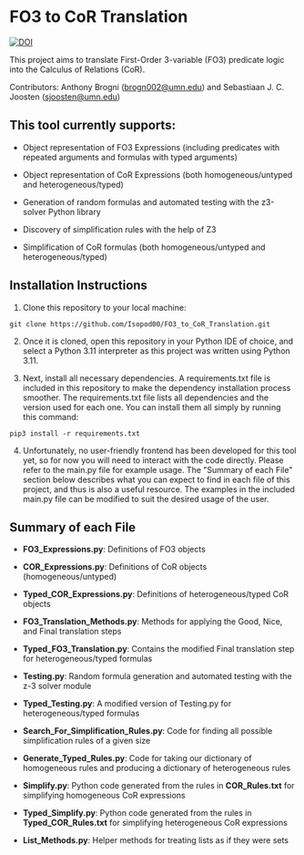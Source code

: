 # FO3 to CoR Translation

[![DOI](https://zenodo.org/badge/DOI/10.5281/zenodo.14285122.svg)](https://doi.org/10.5281/zenodo.14285122)

This project aims to translate First-Order 3-variable (FO3) predicate logic into the Calculus of Relations (CoR).

Contributors: Anthony Brogni (brogn002@umn.edu) and Sebastiaan J. C. Joosten (sjoosten@umn.edu)

## This tool currently supports:

- Object representation of FO3 Expressions (including predicates with repeated arguments and formulas with typed arguments)

- Object representation of CoR Expressions (both homogeneous/untyped and heterogeneous/typed)

- Generation of random formulas and automated testing with the z3-solver Python library

- Discovery of simplification rules with the help of Z3

- Simplification of CoR formulas (both homogeneous/untyped and heterogeneous/typed)

## Installation Instructions

1. Clone this repository to your local machine:

```
git clone https://github.com/Isopod00/FO3_to_CoR_Translation.git
```

2. Once it is cloned, open this repository in your Python IDE of choice, and select a Python 3.11 interpreter as this project was written using Python 3.11.

3. Next, install all necessary dependencies. A requirements.txt file is included in this repository to make the dependency installation process smoother. The requirements.txt file lists all dependencies and the version used for each one. You can install them all simply by running this command:

```
pip3 install -r requirements.txt
```

4. Unfortunately, no user-friendly frontend has been developed for this tool yet, so for now you will need to interact with the code directly. Please refer to the main.py file for example usage. The "Summary of each File" section below describes what you can expect to find in each file of this project, and thus is also a useful resource. The examples in the included main.py file can be modified to suit the desired usage of the user.

## Summary of each File

- **FO3_Expressions.py**: Definitions of FO3 objects

- **COR_Expressions.py**: Definitions of CoR objects (homogeneous/untyped)

- **Typed_COR_Expressions.py**: Definitions of heterogeneous/typed CoR objects

- **FO3_Translation_Methods.py**: Methods for applying the Good, Nice, and Final translation steps

- **Typed_FO3_Translation.py**: Contains the modified Final translation step for heterogeneous/typed formulas

- **Testing.py**: Random formula generation and automated testing with the z-3 solver module

- **Typed_Testing.py**: A modified version of Testing.py for heterogeneous/typed formulas

- **Search_For_Simplification_Rules.py**: Code for finding all possible simplification rules of a given size

- **Generate_Typed_Rules.py**: Code for taking our dictionary of homogeneous rules and producing a dictionary of heterogeneous rules

- **Simplify.py**: Python code generated from the rules in **COR_Rules.txt** for simplifying homogeneous CoR expressions

- **Typed_Simplify.py**: Python code generated from the rules in **Typed_COR_Rules.txt** for simplifying heterogeneous CoR expressions

- **List_Methods.py**: Helper methods for treating lists as if they were sets
